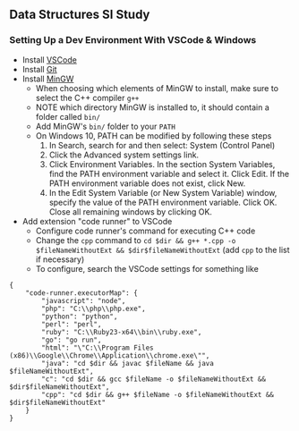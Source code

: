 ## Data Structures SI Study

### Setting Up a Dev Environment With VSCode & Windows
* Install [VSCode](https://code.visualstudio.com/)
* Install [Git](https://git-scm.com/downloads)
* Install [MinGW](https://osdn.net/projects/mingw/releases/)
    * When choosing which elements of MinGW to install, make sure to select the C++ compiler `g++`
    * NOTE which directory MinGW is installed to, it should contain a folder called `bin/`
    * Add MinGW's `bin/` folder to your `PATH`
    * On Windows 10, PATH can be modified by following these steps
        1. In Search, search for and then select: System (Control Panel)
        2. Click the Advanced system settings link.
        3. Click Environment Variables. In the section System Variables, find the PATH environment variable and select it. Click Edit. If the PATH environment variable does not exist, click New.
        4. In the Edit System Variable (or New System Variable) window, specify the value of the PATH environment variable. Click OK. Close all remaining windows by clicking OK.
* Add extension "code runner" to VSCode
    * Configure code runner's command for executing C++ code
    * Change the `cpp` command to `cd $dir && g++ *.cpp -o $fileNameWithoutExt && $dir$fileNameWithoutExt` (add `cpp` to the list if necessary)
    * To configure, search the VSCode settings for something like
```
{
    "code-runner.executorMap": {
        "javascript": "node",
        "php": "C:\\php\\php.exe",
        "python": "python",
        "perl": "perl",
        "ruby": "C:\\Ruby23-x64\\bin\\ruby.exe",
        "go": "go run",
        "html": "\"C:\\Program Files (x86)\\Google\\Chrome\\Application\\chrome.exe\"",
        "java": "cd $dir && javac $fileName && java $fileNameWithoutExt",
        "c": "cd $dir && gcc $fileName -o $fileNameWithoutExt && $dir$fileNameWithoutExt",
        "cpp": "cd $dir && g++ $fileName -o $fileNameWithoutExt && $dir$fileNameWithoutExt"
    }
}
```
